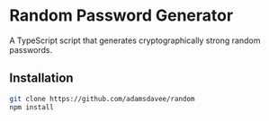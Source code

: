 # Random Password Generator

A TypeScript script that generates cryptographically strong random passwords.

## Installation

```bash
git clone https://github.com/adamsdavee/random
npm install
